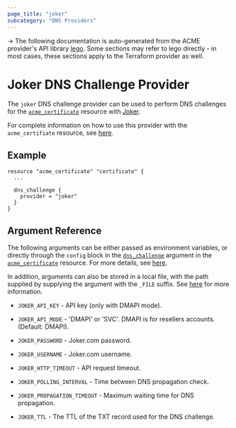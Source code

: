 ```yaml
---
page_title: "joker"
subcategory: "DNS Providers"
---
```


-> The following documentation is auto-generated from the ACME
provider's API library [lego](https://go-acme.github.io/lego/).  Some
sections may refer to lego directly - in most cases, these sections
apply to the Terraform provider as well.

# Joker DNS Challenge Provider

The `joker` DNS challenge provider can be used to perform DNS challenges for
the [`acme_certificate`][resource-acme-certificate] resource with
[Joker](https://joker.com).

[resource-acme-certificate]: ../resources/certificate.md

For complete information on how to use this provider with the `acme_certifiate`
resource, see [here][resource-acme-certificate-dns-challenges].

[resource-acme-certificate-dns-challenges]: ../resources/certificate.md#using-dns-challenges

## Example

```hcl
resource "acme_certificate" "certificate" {
  ...

  dns_challenge {
    provider = "joker"
  }
}
```
## Argument Reference

The following arguments can be either passed as environment variables, or
directly through the `config` block in the
[`dns_challenge`][resource-acme-certificate-dns-challenge-arg] argument in the
[`acme_certificate`][resource-acme-certificate] resource. For more details, see
[here][resource-acme-certificate-dns-challenges].

[resource-acme-certificate-dns-challenge-arg]: ../resources/certificate.md#dns_challenge

In addition, arguments can also be stored in a local file, with the path
supplied by supplying the argument with the `_FILE` suffix. See
[here][acme-certificate-file-arg-example] for more information.

[acme-certificate-file-arg-example]: ../resources/certificate.md#using-variable-files-for-provider-arguments

* `JOKER_API_KEY` - API key (only with DMAPI mode).
* `JOKER_API_MODE` - 'DMAPI' or 'SVC'. DMAPI is for resellers accounts. (Default: DMAPI).
* `JOKER_PASSWORD` - Joker.com password.
* `JOKER_USERNAME` - Joker.com username.

* `JOKER_HTTP_TIMEOUT` - API request timeout.
* `JOKER_POLLING_INTERVAL` - Time between DNS propagation check.
* `JOKER_PROPAGATION_TIMEOUT` - Maximum waiting time for DNS propagation.
* `JOKER_TTL` - The TTL of the TXT record used for the DNS challenge.


